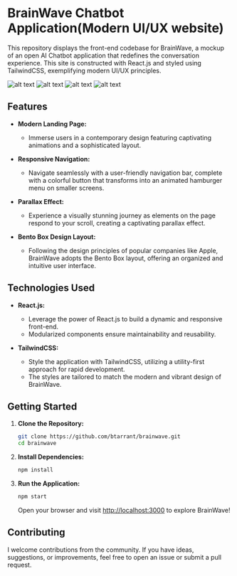 # BrainWave Chatbot Application(Modern UI/UX website)

This repository displays the front-end codebase for BrainWave, a mockup of an open AI Chatbot application that redefines the conversation experience. This site is constructed with React.js and styled using TailwindCSS, exemplifying modern UI/UX principles.

![alt text](https://camo.githubusercontent.com/83bae5020fcef08d253b03118ab3bc4e1a0514b784fb62783bf760a34e3f5116/68747470733a2f2f696d672e736869656c64732e696f2f62616467652f2d566974652d626c61636b3f7374796c653d666f722d7468652d6261646765266c6f676f436f6c6f723d7768697465266c6f676f3d7669746526636f6c6f723d363436434646) ![alt text](https://camo.githubusercontent.com/6d8b126f83c0e59e37021e68c3f650c5c98915301f4bf4db9661c8d1dc2725e3/68747470733a2f2f696d672e736869656c64732e696f2f62616467652f2d52656163745f4a532d626c61636b3f7374796c653d666f722d7468652d6261646765266c6f676f436f6c6f723d7768697465266c6f676f3d726561637426636f6c6f723d363144414642) ![alt text](https://camo.githubusercontent.com/e69f163b0b8defad9786f979113f151063a893349c1fce6647cd7a4a334c6469/68747470733a2f2f696d672e736869656c64732e696f2f62616467652f2d5461696c77696e645f4353532d626c61636b3f7374796c653d666f722d7468652d6261646765266c6f676f436f6c6f723d7768697465266c6f676f3d7461696c77696e6463737326636f6c6f723d303642364434)
![alt text](https://camo.githubusercontent.com/9a2d3fe8c0bdf414dd64f1e468477ab53180d01fe5934e660612dc40aeb0dca1/68747470733a2f2f692e6962622e636f2f4b716476386a312f496d6167652d66726f6d2e706e67)

## Features

- **Modern Landing Page:**
  - Immerse users in a contemporary design featuring captivating animations and a sophisticated layout.

- **Responsive Navigation:**
  - Navigate seamlessly with a user-friendly navigation bar, complete with a colorful button that transforms into an animated hamburger menu on smaller screens.

- **Parallax Effect:**
  - Experience a visually stunning journey as elements on the page respond to your scroll, creating a captivating parallax effect.

- **Bento Box Design Layout:**
  - Following the design principles of popular companies like Apple, BrainWave adopts the Bento Box layout, offering an organized and intuitive user interface.

## Technologies Used

- **React.js:**
  - Leverage the power of React.js to build a dynamic and responsive front-end.
  - Modularized components ensure maintainability and reusability.

- **TailwindCSS:**
  - Style the application with TailwindCSS, utilizing a utility-first approach for rapid development.
  - The styles are tailored to match the modern and vibrant design of BrainWave.

## Getting Started

1. **Clone the Repository:**
   ```bash
   git clone https://github.com/btarrant/brainwave.git
   cd brainwave
   ```

2. **Install Dependencies:**
   ```bash
   npm install
   ```

3. **Run the Application:**
   ```bash
   npm start
   ```

   Open your browser and visit [http://localhost:3000](http://localhost:3000) to explore BrainWave!

## Contributing

I welcome contributions from the community. If you have ideas, suggestions, or improvements, feel free to open an issue or submit a pull request.
